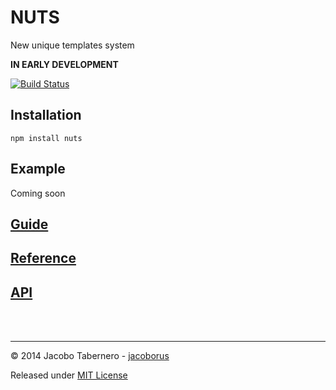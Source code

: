 NUTS
====

New unique templates system

**IN EARLY DEVELOPMENT**

[![Build Status](https://travis-ci.org/jacoborus/nuts.svg?branch=master)](https://travis-ci.org/jacoborus/nuts)

Installation
------------

```
npm install nuts
```

Example
-------

Coming soon



[Guide](https://github.com/jacoborus/nuts/blob/master/docs/guide.md)
-----

[Reference](https://github.com/jacoborus/nuts/blob/master/docs/reference.md)
-----

[API](https://github.com/jacoborus/nuts/blob/master/docs/api.md)
-----



<br><br>

---

© 2014 Jacobo Tabernero - [jacoborus](https://github.com/jacoborus)

Released under [MIT License](https://raw.github.com/jacoborus/nuts/master/LICENSE)
